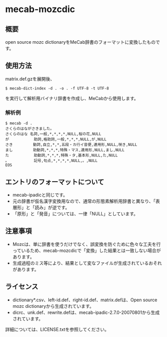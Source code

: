 # mecab-mozcdic

## 概要
open source mozc dictionaryをMeCab辞書のフォーマットに変換したものです。

## 使用方法
matrix.def.gzを展開後、

```
$ mecab-dict-index -d . -o . -f UTF-8 -t UTF-8
```

を実行して解析用バイナリ辞書を作成し、MeCabから使用します。

### 解析例
```
$ mecab -d .
さくらのはながさきました。
さくらのはな 名詞,一般,*,*,*,*,NULL,桜の花,NULL
が           助詞,格助詞,一般,*,*,*,NULL,が,NULL
さき         動詞,自立,*,*,五段・カ行イ音便,連用形,NULL,咲き,NULL
まし         助動詞,*,*,*,特殊・マス,連用形,NULL,まし,NULL
た           助動詞,*,*,*,特殊・タ,基本形,NULL,た,NULL
。           記号,句点,*,*,*,*,NULL,。,NULL
EOS
```

## エントリのフォーマットについて
* mecab-ipadicと同じです。
* 元の辞書が仮名漢字変換用なので、通常の形態素解析用辞書と異なり、「表層形」と「読み」が逆です。
* 「原形」と「発音」については、一律「NULL」としています。

## 注意事項
* Mozcは、単に辞書を使うだけでなく、誤変換を防ぐために色々な工夫を行っているため、mecab-mozcdicで「変換」した結果とは一致しない場合があります。
* 生成過程のミス等により、結果として変なファイルが生成されているおそれがあります。

## ライセンス
* dictionary*.csv、left-id.def、right-id.def、matrix.defは、Open source mozc dictionaryから生成されています。
* dicrc、unk.def、rewrite.defは、mecab-ipadic-2.7.0-20070801から生成されています。

詳細については、LICENSE.txtを参照してください。
